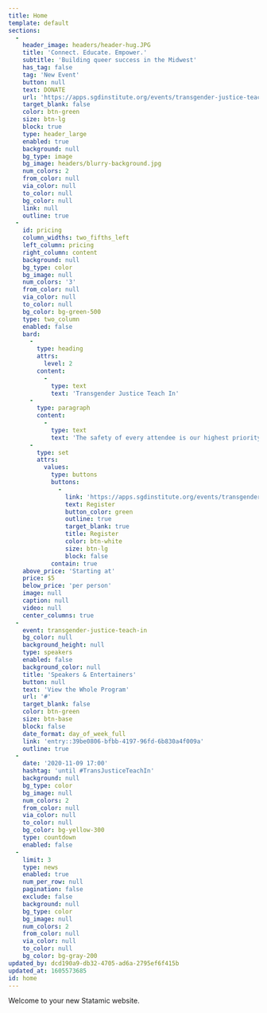 ```yaml
---
title: Home
template: default
sections:
  -
    header_image: headers/header-hug.JPG
    title: 'Connect. Educate. Empower.'
    subtitle: 'Building queer success in the Midwest'
    has_tag: false
    tag: 'New Event'
    button: null
    text: DONATE
    url: 'https://apps.sgdinstitute.org/events/transgender-justice-teach-in'
    target_blank: false
    color: btn-green
    size: btn-lg
    block: true
    type: header_large
    enabled: true
    background: null
    bg_type: image
    bg_image: headers/blurry-background.jpg
    num_colors: 2
    from_color: null
    via_color: null
    to_color: null
    bg_color: null
    link: null
    outline: true
  -
    id: pricing
    column_widths: two_fifths_left
    left_column: pricing
    right_column: content
    background: null
    bg_type: color
    bg_image: null
    num_colors: '3'
    from_color: null
    via_color: null
    to_color: null
    bg_color: bg-green-500
    type: two_column
    enabled: false
    bard:
      -
        type: heading
        attrs:
          level: 2
        content:
          -
            type: text
            text: 'Transgender Justice Teach In'
      -
        type: paragraph
        content:
          -
            type: text
            text: 'The safety of every attendee is our highest priority, so we''re having our inaugural Transgender Justice Teach In virtually. This event will have a limited number of available spots. Registration costs will be a sliding scale with the majority of tickets reserved for trans folks.'
      -
        type: set
        attrs:
          values:
            type: buttons
            buttons:
              -
                link: 'https://apps.sgdinstitute.org/events/transgender-justice-teach-in'
                text: Register
                button_color: green
                outline: true
                target_blank: true
                title: Register
                color: btn-white
                size: btn-lg
                block: false
            contain: true
    above_price: 'Starting at'
    price: $5
    below_price: 'per person'
    image: null
    caption: null
    video: null
    center_columns: true
  -
    event: transgender-justice-teach-in
    bg_color: null
    background_height: null
    type: speakers
    enabled: false
    background_color: null
    title: 'Speakers & Entertainers'
    button: null
    text: 'View the Whole Program'
    url: '#'
    target_blank: false
    color: btn-green
    size: btn-base
    block: false
    date_format: day_of_week_full
    link: 'entry::39be0806-bfbb-4197-96fd-6b830a4f009a'
    outline: true
  -
    date: '2020-11-09 17:00'
    hashtag: 'until #TransJusticeTeachIn'
    background: null
    bg_type: color
    bg_image: null
    num_colors: 2
    from_color: null
    via_color: null
    to_color: null
    bg_color: bg-yellow-300
    type: countdown
    enabled: false
  -
    limit: 3
    type: news
    enabled: true
    num_per_row: null
    pagination: false
    exclude: false
    background: null
    bg_type: color
    bg_image: null
    num_colors: 2
    from_color: null
    via_color: null
    to_color: null
    bg_color: bg-gray-200
updated_by: dcd190a9-db32-4705-ad6a-2795ef6f415b
updated_at: 1605573685
id: home
---
```

Welcome to your new Statamic website.
